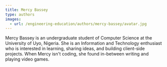 ```yaml
---
title: Mercy Bassey
type: authors
images:
  - url: /engineering-education/authors/mercy-bassey/avatar.jpg 
---
```

Mercy Bassey is an undergraduate student of Computer Science at the University of Uyo, Nigeria. She is an Information and Technology enthusiast who is interested in learning, sharing ideas, and building client-side projects. When Mercy isn't coding, she found in-between writing and playing video games.  

